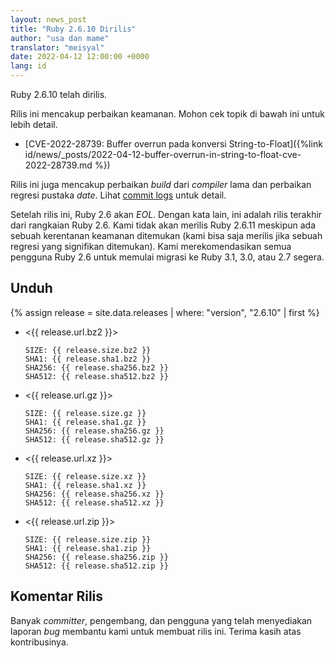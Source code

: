 ```yaml
---
layout: news_post
title: "Ruby 2.6.10 Dirilis"
author: "usa dan mame"
translator: "meisyal"
date: 2022-04-12 12:00:00 +0000
lang: id
---
```


Ruby 2.6.10 telah dirilis.

Rilis ini mencakup perbaikan keamanan.
Mohon cek topik di bawah ini untuk lebih detail.

* [CVE-2022-28739: Buffer overrun pada konversi String-to-Float]({%link id/news/_posts/2022-04-12-buffer-overrun-in-string-to-float-cve-2022-28739.md %})

Rilis ini juga mencakup perbaikan *build* dari *compiler* lama dan perbaikan
regresi pustaka *date*.
Lihat [commit logs](https://github.com/ruby/ruby/compare/v2_6_9...v2_6_10)
untuk detail.

Setelah rilis ini, Ruby 2.6 akan *EOL*. Dengan kata lain, ini adalah rilis
terakhir dari rangkaian Ruby 2.6.
Kami tidak akan merilis Ruby 2.6.11 meskipun ada sebuah kerentanan keamanan
ditemukan (kami bisa saja merilis jika sebuah regresi yang signifikan ditemukan).
Kami merekomendasikan semua pengguna Ruby 2.6 untuk memulai migrasi ke Ruby 3.1,
3.0, atau 2.7 segera.

## Unduh

{% assign release = site.data.releases | where: "version", "2.6.10" | first %}

* <{{ release.url.bz2 }}>

      SIZE: {{ release.size.bz2 }}
      SHA1: {{ release.sha1.bz2 }}
      SHA256: {{ release.sha256.bz2 }}
      SHA512: {{ release.sha512.bz2 }}

* <{{ release.url.gz }}>

      SIZE: {{ release.size.gz }}
      SHA1: {{ release.sha1.gz }}
      SHA256: {{ release.sha256.gz }}
      SHA512: {{ release.sha512.gz }}

* <{{ release.url.xz }}>

      SIZE: {{ release.size.xz }}
      SHA1: {{ release.sha1.xz }}
      SHA256: {{ release.sha256.xz }}
      SHA512: {{ release.sha512.xz }}

* <{{ release.url.zip }}>

      SIZE: {{ release.size.zip }}
      SHA1: {{ release.sha1.zip }}
      SHA256: {{ release.sha256.zip }}
      SHA512: {{ release.sha512.zip }}

## Komentar Rilis

Banyak *committer*, pengembang, dan pengguna yang telah menyediakan laporan
*bug* membantu kami untuk membuat rilis ini. Terima kasih atas kontribusinya.
